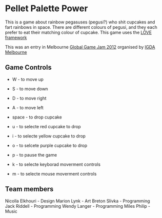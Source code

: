 Pellet Palette Power
====================

This is a game about rainbow pegasuses (pegusi?) who shit cupcakes and fart rainbows in space. There are different colours of pegusi, and they each prefer to eat their matching colour of cupcake. This game uses the [LÖVE framework][1]

This was an entry in Melbourne [Global Game Jam 2012][2] organised by [IGDA Melbourne][3]

[1]:http://www.love2d.org
[2]:http://globalgamejam.org
[3]:http://igdamelbourne.org/

Game Controls
-------------

- W - to move up
- S - to move down
- D - to move right
- A - to move left

- space - to drop cupcake
- u - to selecte red cupcake to drop
- i - to selecte yellow cupcake to drop
- o - to selcete purple cupcake to drop
- p - to pause the game
- k - to selecte keyborad moverment controls
- m - to selecte mouse moverment controls

Team members
------------
Nicolla Elkhouri - Design
Marion Lynk - Art
Breton Slivka - Programming
Jack Riddell - Programming
Wendy Langer - Programming
Miles Philip - Music